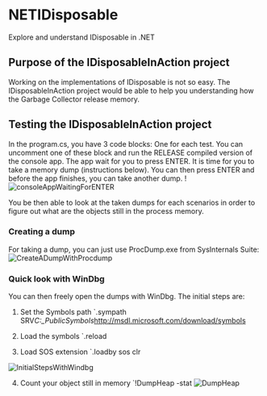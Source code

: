 # NETIDisposable
Explore and understand IDisposable in .NET

## Purpose of the IDisposableInAction project
Working on the implementations of IDisposable is not so easy. The IDisposableInAction project would be able to help you understanding how the Garbage Collector release memory.

## Testing the IDisposableInAction project
In the program.cs, you have 3 code blocks: One for each test. You can uncomment one of these block and run the RELEASE compiled version of the console app.
The app wait for you to press ENTER. It is time for you to take a memory dump (instructions below).
You can then press ENTER and before the app finishes, you can take another dump.
!![consoleAppWaitingForENTER](https://user-images.githubusercontent.com/10991852/27739828-3b354daa-5db0-11e7-89cb-9c460de46bc8.png)

You be then able to look at the taken dumps for each scenarios in order to figure out what are the objects still in the process memory.

### Creating a dump
For taking a dump, you can just use ProcDump.exe from SysInternals Suite:
![CreateADumpWithProcdump](https://user-images.githubusercontent.com/10991852/27739097-bdb0d6b2-5dad-11e7-89ec-504e4f70cbe0.png)

### Quick look with WinDbg
You can then freely open the dumps with WinDbg. The initial steps are:
1. Set the Symbols path
`.sympath SRV*C:\_PublicSymbols*http://msdl.microsoft.com/download/symbols

2. Load the symbols
`.reload

3. Load SOS extension
`.loadby sos clr

![InitialStepsWithWindbg](https://user-images.githubusercontent.com/10991852/27740779-56b56760-5db3-11e7-86f0-75fbc044b158.png)

4. Count your object still in memory
`!DumpHeap -stat
![DumpHeap](https://user-images.githubusercontent.com/10991852/27740871-9d4c2baa-5db3-11e7-99d9-35f863db5aa0.png)
